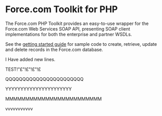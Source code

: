 Force.com Toolkit for PHP
=========================

The Force.com PHP Toolkit provides an easy-to-use wrapper for the Force.com Web Services SOAP API, presenting SOAP client implementations for both the enterprise and partner WSDLs.

See the [getting started guide](http://wiki.developerforce.com/index.php/Getting_Started_with_the_Force.com_Toolkit_for_PHP) for sample code to create, retrieve, update and delete records in the Force.com database.

I Have added new lines.

TEST!"£"!£"!£"!£

QQQQQQQQQQQQQQQQQQQQQQQ

YYYYYYYYYYYYYYYYYYYYYY


MMMMMMMMMMMMMMMMMMMMMMMM

vvvvvvvvvvv

